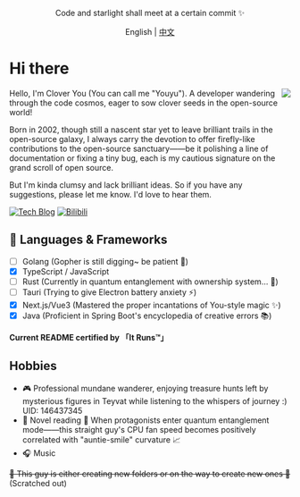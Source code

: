 <p align="center">Code and starlight shall meet at a certain commit ✨</p>

<p align="center">English | <a href="README.zh-CN.md">中文</a></p>

# Hi there

<img align="right" src="https://github-readme-stats.vercel.app/api?username=Clover-You&show_icons=true&theme=radical">

Hello, I'm Clover You (You can call me "Youyu"). A developer wandering through the code cosmos, eager to sow clover seeds in the open-source world!

Born in 2002, though still a nascent star yet to leave brilliant trails in the open-source galaxy, I always carry the devotion to offer firefly-like contributions to the open-source sanctuary——be it polishing a line of documentation or fixing a tiny bug, each is my cautious signature on the grand scroll of open source.

But I'm kinda clumsy and lack brilliant ideas. So if you have any suggestions, please let me know. I'd love to hear them.

[![Tech Blog](https://img.shields.io/badge/Blog-ctong.top-FFA500)](http://www.ctong.top) [![Bilibili](https://img.shields.io/badge/BiLiBiLi-348402900-FB7299)](https://space.bilibili.com/348402900)

## 💬  Languages & Frameworks

- [ ] Golang (Gopher is still digging~ be patient 🐒)
- [x] TypeScript / JavaScript  
- [ ] Rust (Currently in quantum entanglement with ownership system... 🤯)
- [ ] Tauri (Trying to give Electron battery anxiety ⚡)
- [x] Next.js/Vue3 (Mastered the proper incantations of You-style magic ✨)
- [x] Java (Proficient in Spring Boot's encyclopedia of creative errors 📚)

**Current README certified by 「It Runs™」**

## Hobbies

- 🎮 Professional mundane wanderer, enjoying treasure hunts left by mysterious figures in Teyvat while listening to the whispers of journey :)
  UID: 146437345  
- 📖 Novel reading **🐾** When protagonists enter quantum entanglement mode——this straight guy's CPU fan speed becomes positively correlated with "auntie-smile" curvature 📈  
- 🎧 Music

~~🙉 This guy is either creating new folders or on the way to create new ones 🐶~~ (Scratched out)
